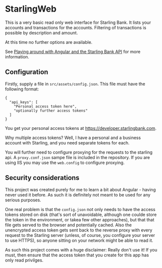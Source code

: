 # StarlingWeb

This is a very basic read only web interface for Starling Bank. It lists your accounts and transactions for the accounts. Filtering of transactions is possible by description and amount.

At this time no further options are available.

See [Playing around with Angular and the Starling Bank API](https://msthomas.xyz/playing-around-with-angular-and-the-starling-bank-api/) for more information.

## Configuration

Firstly, supply a file in `src/assets/config.json`. This file must have the following format:

    {
      "api_keys": [
        "Personal access token here",
        "optionally further access tokens"
      ]
    }

You get your personal access tokens at <https://developer.starlingbank.com>.

Why multiple access tokens? Well, I have a personal and a business account with Starling, and you need separate tokens for each.

You will further need to configure proxying for the requests to the starling api. A `proxy.conf.json` sampe file is included in the repository. If you are using IIS you may use the `web.config` to configure proxying. 

## Security considerations

This project was created purely for me to learn a bit about Angular - having never used it before. As such it is definitely not meant to be used for any serious purposes.

One real problem is that the `config.json` not only needs to have the access tokens stored on disk (that's sort of unavoidable, although one coulde store the token in the environment, or takea few other approaches), but that that file gets served to the browser and potentially cached. Also the unencrypted access token gets sent back to the reverse proxy with every request to the Starling server (unless, of course, you configure your server to use HTTPS), so anyone sitting on your network might be able to read it.

As such this project comes with a huge disclaimer: Really don't use it! If you must, then ensure that the access token that you create for this app has only read privilges.